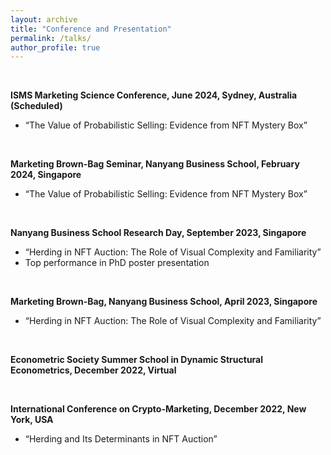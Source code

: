 ```yaml
---
layout: archive
title: "Conference and Presentation"
permalink: /talks/
author_profile: true
---
```


<p>&nbsp;</p>


**ISMS Marketing Science Conference, June 2024, Sydney, Australia (Scheduled)**
* “The Value of Probabilistic Selling: Evidence from NFT Mystery Box”
<p>&nbsp;</p>

**Marketing Brown-Bag Seminar, Nanyang Business School, February 2024, Singapore**
* “The Value of Probabilistic Selling: Evidence from NFT Mystery Box”
<p>&nbsp;</p>

**Nanyang Business School Research Day, September 2023, Singapore**
* “Herding in NFT Auction: The Role of Visual Complexity and Familiarity”
* Top performance in PhD poster presentation
<p>&nbsp;</p>

**Marketing Brown-Bag, Nanyang Business School, April 2023, Singapore**
* “Herding in NFT Auction: The Role of Visual Complexity and Familiarity”
<p>&nbsp;</p>

**Econometric Society Summer School in Dynamic Structural Econometrics, December 2022, Virtual**
<p>&nbsp;</p>

**International Conference on Crypto-Marketing, December 2022, New York, USA**		
* “Herding and Its Determinants in NFT Auction”
<p>&nbsp;</p>


